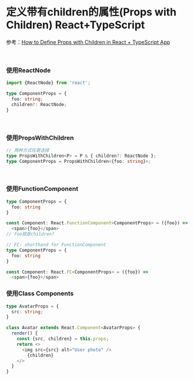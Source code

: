 # 定义带有children的属性(Props with Children) React+TypeScript

参考：[How to Define Props with Children in React + TypeScript App](https://www.newline.co/@bespoyasov/how-to-define-props-with-children-in-react-typescript-app--56bd18be)

<br>

### 使用ReactNode

```typescript
import {ReactNode} from 'react';

type ComponentProps = {
  foo: string;
  children?: ReactNode; 
}
```

<br>

### 使用PropsWithChildren

```typescript
// 两种方式任君选择
type PropsWithChildren<P> = P & { children?: ReactNode };
type ComponentProps = PropsWithChildren<{foo: string}>;
```

<br>

### 使用FunctionComponent

```typescript
type ComponentProps = {
  foo: string
}

const Component: React.FunctionComponent<ComponentProps> = ({foo}) => 
  <span>{foo}</span> 
// foo就是children?

// FC: shorthand for FunctionComponent
type ComponentProps = {
  foo: string
}

const Component: React.FC<ComponentProps> = ({foo}) =>
  <span>{foo}</span>
```



### 使用Class Components

```typescript
type AvatarProps = {
  src: string;
}

class Avatar extends React.Component<AvatarProps> {
  render() {
    const {src, children} = this.props;
    return <>
      <img src={src} alt="User photo" />
        {children}
    </>
  }
}
```

